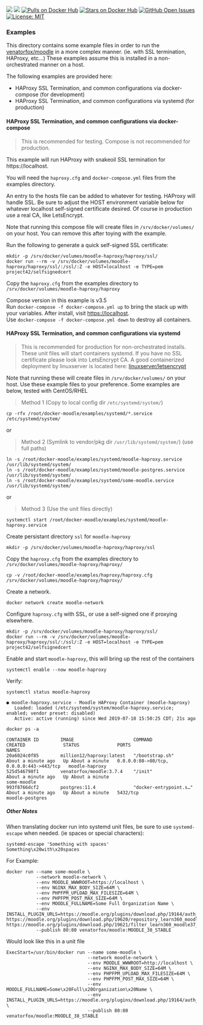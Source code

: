 [![](https://images.microbadger.com/badges/version/venatorfox/moodle:MOODLE_38_STABLE.svg)](http://git.moodle.org/gw?p=moodle.git;a=tree;hb=refs/heads/MOODLE_38_STABLE "MOODLE_38_STABLE") [![](https://images.microbadger.com/badges/image/venatorfox/moodle:MOODLE_38_STABLE.svg)](https://microbadger.com/images/venatorfox/moodle "View image metadata on MicroBadger") [![Pulls on Docker Hub](https://img.shields.io/docker/pulls/venatorfox/moodle.svg)](https://hub.docker.com/r/venatorfox/moodle)  [![Stars on Docker Hub](https://img.shields.io/docker/stars/venatorfox/moodle.svg)](https://hub.docker.com/r/venatorfox/moodle) [![GitHub Open Issues](https://img.shields.io/github/issues/Venator-Fox/docker-moodle.svg)](https://github.com/Venator-Fox/docker-moodle/issues) [![License: MIT](https://img.shields.io/badge/License-MIT-yellow.svg)](https://opensource.org/licenses/MIT)

### Examples

This directory contains some example files in order to run the [venatorfox/moodle](https://hub.docker.com/r/venatorfox/moodle/) in a more complex manner. (ie. with SSL termination, HAProxy, etc...) These examples assume this is installed in a non-orchestrated manner on a host.

The following examples are provided here:   
- HAProxy SSL Termination, and common configurations via docker-compose (for development)  
- HAProxy SSL Termination, and common configurations via systemd (for production)

#### HAProxy SSL Termination, and common configurations via docker-compose  
> This is recommended for testing. Compose is not recommended for production.

This example will run HAProxy with snakeoil SSL termination for https://localhost.

You will need the `haproxy.cfg` and `docker-compose.yml` files from the examples directory.

An entry to the hosts file can be added to whatever for testing. HAProxy will handle SSL.
Be sure to adjust the HOST environment variable below for whatever localhost self-signed certificate desired.
Of course in production use a real CA, like LetsEncrypt.

Note that running this compose file will create files in `/srv/docker/volumes/` on your host.
You can remove this after toying with the example.

Run the following to generate a quick self-signed SSL certificate:

~~~
mkdir -p /srv/docker/volumes/moodle-haproxy/haproxy/ssl/
docker run --rm -v /srv/docker/volumes/moodle-haproxy/haproxy/ssl/:/ssl/:Z -e HOST=localhost -e TYPE=pem project42/selfsignedcert
~~~

Copy the `haproxy.cfg` from the examples directory to `/srv/docker/volumes/moodle-haproxy/haproxy`

Compose version in this example is v3.5  
Run `docker-compose -f docker-compose.yml up` to bring the stack up with your variables.
After install, visit [https://localhost](https://localhost).  
Use `docker-compose -f docker-compose.yml down` to destroy all containers.

#### HAProxy SSL Termination, and common configurations via systemd  
> This is recommended for production for non-orchestrated installs. These unit files will start containers systemd. If you have no SSL certificate please look into LetsEncrypt CA. A good containerized deployment by linuxserver is located here: [linuxserver/letsencrypt](https://hub.docker.com/r/linuxserver/letsencrypt/)

Note that running these will create files in `/srv/docker/volumes/` on your host. Use these example files to your preference. Some examples are below, tested with CentOS/RHEL

> Method 1 (Copy to local config dir `/etc/systemd/system/`)
>
~~~
cp -rfv /root/docker-moodle/examples/systemd/*.service /etc/systemd/system/
~~~

or

> Method 2 (Symlink to vendor/pkg dir `/usr/lib/systemd/system/`) (use full paths)
>
```console
ln -s /root/docker-moodle/examples/systemd/moodle-haproxy.service /usr/lib/systemd/system/
ln -s /root/docker-moodle/examples/systemd/moodle-postgres.service /usr/lib/systemd/system/
ln -s /root/docker-moodle/examples/systemd/some-moodle.service /usr/lib/systemd/system/
```

or

> Method 3 (Use the unit files directly)
>
```console
systemctl start /root/docker-moodle/examples/systemd/moodle-haproxy.service
```

Create persistant directory `ssl` for `moodle-haproxy`

~~~
mkdir -p /srv/docker/volumes/moodle-haproxy/haproxy/ssl
~~~

Copy the `haproxy.cfg` from the examples directory to `/srv/docker/volumes/moodle-haproxy/haproxy/`

~~~
cp -v /root/docker-moodle/examples/haproxy/haproxy.cfg /srv/docker/volumes/moodle-haproxy/haproxy/
~~~

Create a network. 

~~~
docker network create moodle-network
~~~

Configure `haproxy.cfg` with SSL, or use a self-signed one if proxying elsewhere.

~~~
mkdir -p /srv/docker/volumes/moodle-haproxy/haproxy/ssl/
docker run --rm -v /srv/docker/volumes/moodle-haproxy/haproxy/ssl/:/ssl/:Z -e HOST=localhost -e TYPE=pem project42/selfsignedcert
~~~

Enable and start `moodle-haproxy`, this will bring up the rest of the containers

~~~
systemctl enable --now moodle-haproxy
~~~

Verify:

~~~
systemctl status moodle-haproxy

● moodle-haproxy.service - Moodle HAProxy Container (moodle-haproxy)
   Loaded: loaded (/etc/systemd/system/moodle-haproxy.service; enabled; vendor preset: disabled)
   Active: active (running) since Wed 2019-07-10 15:50:25 CDT; 21s ago
~~~

~~~
docker ps -a

CONTAINER ID        IMAGE                      COMMAND                  CREATED              STATUS              PORTS                                      NAMES
20a6024c0f85        million12/haproxy:latest   "/bootstrap.sh"          About a minute ago   Up About a minute   0.0.0.0:80->80/tcp, 0.0.0.0:443->443/tcp   moodle-haproxy
525d546798f1        venatorfox/moodle:3.7.4    "/init"                  About a minute ago   Up About a minute                                              some-moodle
993f8766dcf2        postgres:11.4              "docker-entrypoint.s…"   About a minute ago   Up About a minute   5432/tcp                                   moodle-postgres
~~~

##### Other Notes

When translating docker run into systemd unit files, be sure to use `systemd-escape` when needed. (ie spaces or special characters):

~~~
systemd-escape 'Something with spaces'
Something\x20with\x20spaces
~~~

For Example:

~~~
docker run --name some-moodle \
           --network moodle-network \
           --env MOODLE_WWWROOT=https://localhost \
           --env NGINX_MAX_BODY_SIZE=64M \
           --env PHPFPM_UPLOAD_MAX_FILESIZE=64M \
           --env PHPFPM_POST_MAX_SIZE=64M \
           --env MOODLE_FULLNAME=Some Full Organization Name \
           --env INSTALL_PLUGIN_URLS=https://moodle.org/plugins/download.php/19164/auth_saml2_moodle35_2019022100.zip https://moodle.org/plugins/download.php/19620/repository_learn360_moodle37_2018110800.zip https://moodle.org/plugins/download.php/19621/filter_learn360_moodle37_2018110800.zip
           --publish 80:80 venatorfox/moodle:MOODLE_38_STABLE
~~~

Would look like this in a unit file

~~~
ExecStart=/usr/bin/docker run --name some-moodle \
                              --network moodle-network \
                              --env MOODLE_WWWROOT=http://localhost \
                              --env NGINX_MAX_BODY_SIZE=64M \
                              --env PHPFPM_UPLOAD_MAX_FILESIZE=64M \
                              --env PHPFPM_POST_MAX_SIZE=64M \
                              --env MOODLE_FULLNAME=Some\x20Full\x20Organization\x20Name \
                              --env INSTALL_PLUGIN_URLS=https://moodle.org/plugins/download.php/19164/auth_saml2_moodle35_2019022100.zip\x20https://moodle.org/plugins/download.php/19620/repository_learn360_moodle37_2018110800.zip\x20https://moodle.org/plugins/download.php/19621/filter_learn360_moodle37_2018110800.zip \
                              --publish 80:80 venatorfox/moodle:MOODLE_38_STABLE
~~~
